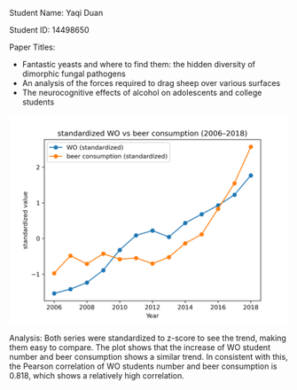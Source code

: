 Student Name: Yaqi Duan

Student ID: 14498650


Paper Titles:
- Fantastic yeasts and where to find them: the hidden diversity of dimorphic fungal pathogens
- An analysis of the forces required to drag sheep over various surfaces
- The neurocognitive effects of alcohol on adolescents and college students


![Plot image](plot.png)

Analysis: 
Both series were standardized to z-score to see the trend, making them easy to compare. The plot shows that the increase of WO student number and beer consumption shows a similar trend. In consistent with this, the Pearson correlation of WO students number and beer consumption is 0.818, which shows a relatively high correlation.
